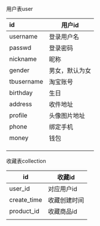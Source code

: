 用户表user

| id         | 用户id         |
| :--------- | -------------- |
| username   | 登录用户名     |
| passwd     | 登录密码       |
| nickname   | 昵称           |
| gender     | 男女，默认为女 |
| tbusername | 淘宝账号       |
| birthday   | 生日           |
| address    | 收件地址       |
| profile    | 头像图片地址   |
| phone      | 绑定手机       |
| money      | 钱包           |
|            |                |
|            |                |
|            |                |

收藏表collection

| id          | 收藏id       |
| ----------- | ------------ |
| user_id     | 对应用户id   |
| create_time | 收藏创建时间 |
| product_id  | 收藏商品id   |
|             |              |

